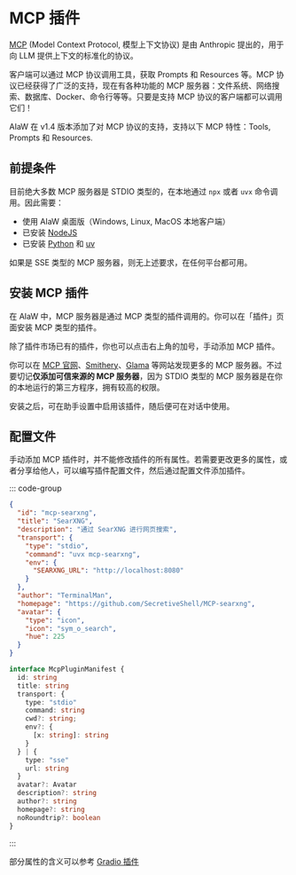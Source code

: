 # MCP 插件

[MCP](https://modelcontextprotocol.io/introduction) (Model Context Protocol, 模型上下文协议) 是由 Anthropic 提出的，用于向 LLM 提供上下文的标准化的协议。

客户端可以通过 MCP 协议调用工具，获取 Prompts 和 Resources 等。MCP 协议已经获得了广泛的支持，现在有各种功能的 MCP 服务器：文件系统、网络搜索、数据库、Docker、命令行等等。只要是支持 MCP 协议的客户端都可以调用它们！

AIaW 在 v1.4 版本添加了对 MCP 协议的支持，支持以下 MCP 特性：Tools, Prompts 和 Resources.

## 前提条件

目前绝大多数 MCP 服务器是 STDIO 类型的，在本地通过 `npx` 或者 `uvx` 命令调用。因此需要：

- 使用 AIaW 桌面版（Windows, Linux, MacOS 本地客户端）
- 已安装 [NodeJS](https://nodejs.org/)
- 已安装 [Python](https://www.python.org/) 和 [uv](https://github.com/astral-sh/uv)

如果是 SSE 类型的 MCP 服务器，则无上述要求，在任何平台都可用。

## 安装 MCP 插件

在 AIaW 中，MCP 服务器是通过 MCP 类型的插件调用的。你可以在「插件」页面安装 MCP 类型的插件。

除了插件市场已有的插件，你也可以点击右上角的加号，手动添加 MCP 插件。

你可以在 [MCP 官网](https://modelcontextprotocol.io/examples)、[Smithery](https://smithery.ai/)、[Glama](https://glama.ai/mcp/servers) 等网站发现更多的 MCP 服务器。不过要切记**仅添加可信来源的 MCP 服务器**，因为 STDIO 类型的 MCP 服务器是在你的本地运行的第三方程序，拥有较高的权限。

安装之后，可在助手设置中启用该插件，随后便可在对话中使用。

## 配置文件

手动添加 MCP 插件时，并不能修改插件的所有属性。若需要更改更多的属性，或者分享给他人，可以编写插件配置文件，然后通过配置文件添加插件。

::: code-group
```json [示例值]
{
  "id": "mcp-searxng",
  "title": "SearXNG",
  "description": "通过 SearXNG 进行网页搜索",
  "transport": {
    "type": "stdio",
    "command": "uvx mcp-searxng",
    "env": {
      "SEARXNG_URL": "http://localhost:8080"
    }
  },
  "author": "TerminalMan",
  "homepage": "https://github.com/SecretiveShell/MCP-searxng",
  "avatar": {
    "type": "icon",
    "icon": "sym_o_search",
    "hue": 225
  }
}
```
```typescript [TS 类型定义]
interface McpPluginManifest {
  id: string
  title: string
  transport: {
    type: "stdio"
    command: string
    cwd?: string;
    env?: {
      [x: string]: string
    }
  } | {
    type: "sse"
    url: string
  }
  avatar?: Avatar
  description?: string
  author?: string
  homepage?: string
  noRoundtrip?: boolean
}
```
:::

部分属性的含义可以参考 [Gradio 插件](plugin-dev#gradio-插件)

